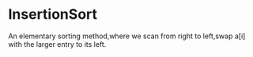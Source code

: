 # InsertionSort
An elementary sorting method,where we scan from right to left,swap a[i] with the larger entry to its left.
